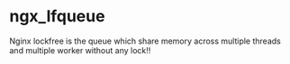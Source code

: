 # ngx_lfqueue
Nginx lockfree is the queue which share memory across multiple threads and multiple worker without any lock!! 
